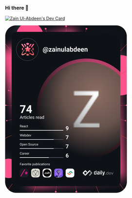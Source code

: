 ### Hi there 👋

<!--
**Zidan2k9/Zidan2k9** is a ✨ _special_ ✨ repository because its `README.md` (this file) appears on your GitHub profile.

Here are some ideas to get you started:

- 🔭 I’m currently working on ...
- 🌱 I’m currently learning ...
- 👯 I’m looking to collaborate on ...
- 🤔 I’m looking for help with ...
- 💬 Ask me about ...
- 📫 How to reach me: ...
- 😄 Pronouns: ...
- ⚡ Fun fact: ...
-->

<a href="https://app.daily.dev/zainulabdeen"><img src="https://api.daily.dev/devcards/32bf965426194647820fd95daeb92829.png?r=ixl" width="400" alt="Zain Ul-Abdeen's Dev Card"/></a>

<a href="https://app.daily.dev/zainulabdeen"><img src="https://github.com/Zidan2k9/Zidan2k9/blob/master/devcard.svg" width="400" alt="Zain Ul=Abdeen's Dev Card"/></a>
